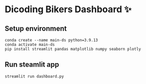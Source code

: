 # Dicoding Bikers Dashboard ✨

## Setup environment
```
conda create --name main-ds python=3.9.13
conda activate main-ds
pip install streamlit pandas matplotlib numpy seaborn plotly
```

## Run steamlit app
```
streamlit run dashboard.py
```
